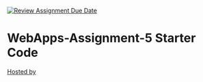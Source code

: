 [![Review Assignment Due Date](https://classroom.github.com/assets/deadline-readme-button-24ddc0f5d75046c5622901739e7c5dd533143b0c8e959d652212380cedb1ea36.svg)](https://classroom.github.com/a/7kKA03Up)
# WebApps-Assignment-5 Starter Code
[Hosted by](https://44-563-webapps-f23.github.io/44563-webapps-f23-assignment5-Dsnyder2k19/)
